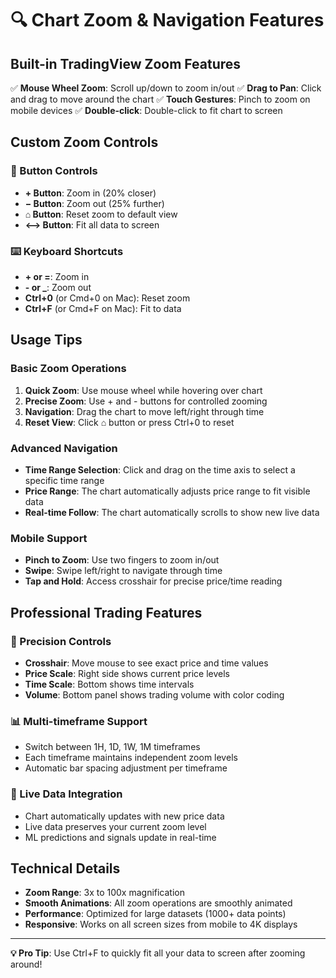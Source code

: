 # 🔍 Chart Zoom & Navigation Features

## Built-in TradingView Zoom Features

✅ **Mouse Wheel Zoom**: Scroll up/down to zoom in/out
✅ **Drag to Pan**: Click and drag to move around the chart
✅ **Touch Gestures**: Pinch to zoom on mobile devices
✅ **Double-click**: Double-click to fit chart to screen

## Custom Zoom Controls

### 🔘 Button Controls
- **+ Button**: Zoom in (20% closer)
- **− Button**: Zoom out (25% further)  
- **⌂ Button**: Reset zoom to default view
- **⟷ Button**: Fit all data to screen

### ⌨️ Keyboard Shortcuts
- **+ or =**: Zoom in
- **- or _**: Zoom out
- **Ctrl+0** (or Cmd+0 on Mac): Reset zoom
- **Ctrl+F** (or Cmd+F on Mac): Fit to data

## Usage Tips

### Basic Zoom Operations
1. **Quick Zoom**: Use mouse wheel while hovering over chart
2. **Precise Zoom**: Use + and - buttons for controlled zooming
3. **Navigation**: Drag the chart to move left/right through time
4. **Reset View**: Click ⌂ button or press Ctrl+0 to reset

### Advanced Navigation
- **Time Range Selection**: Click and drag on the time axis to select a specific time range
- **Price Range**: The chart automatically adjusts price range to fit visible data
- **Real-time Follow**: The chart automatically scrolls to show new live data

### Mobile Support
- **Pinch to Zoom**: Use two fingers to zoom in/out
- **Swipe**: Swipe left/right to navigate through time
- **Tap and Hold**: Access crosshair for precise price/time reading

## Professional Trading Features

### 🎯 Precision Controls
- **Crosshair**: Move mouse to see exact price and time values
- **Price Scale**: Right side shows current price levels
- **Time Scale**: Bottom shows time intervals
- **Volume**: Bottom panel shows trading volume with color coding

### 📊 Multi-timeframe Support
- Switch between 1H, 1D, 1W, 1M timeframes
- Each timeframe maintains independent zoom levels
- Automatic bar spacing adjustment per timeframe

### 🔴 Live Data Integration
- Chart automatically updates with new price data
- Live data preserves your current zoom level
- ML predictions and signals update in real-time

## Technical Details

- **Zoom Range**: 3x to 100x magnification
- **Smooth Animations**: All zoom operations are smoothly animated
- **Performance**: Optimized for large datasets (1000+ data points)
- **Responsive**: Works on all screen sizes from mobile to 4K displays

---

**💡 Pro Tip**: Use Ctrl+F to quickly fit all your data to screen after zooming around!
